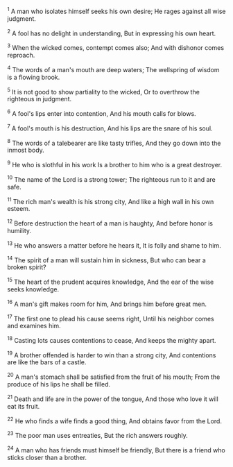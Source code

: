 <sup>1</sup> 
A man who isolates himself seeks his own desire; He rages against all wise judgment. 

<sup>2</sup> 
A fool has no delight in understanding, But in expressing his own heart. 

<sup>3</sup> 
When the wicked comes, contempt comes also; And with dishonor comes reproach. 

<sup>4</sup> 
The words of a man's mouth are deep waters; The wellspring of wisdom is a flowing brook. 

<sup>5</sup> 
It is not good to show partiality to the wicked, Or to overthrow the righteous in judgment. 

<sup>6</sup> 
A fool's lips enter into contention, And his mouth calls for blows. 

<sup>7</sup> 
A fool's mouth is his destruction, And his lips are the snare of his soul. 

<sup>8</sup> 
The words of a talebearer are like tasty trifles, And they go down into the inmost body. 

<sup>9</sup> 
He who is slothful in his work Is a brother to him who is a great destroyer. 

<sup>10</sup> 
The name of the Lord is a strong tower; The righteous run to it and are safe. 

<sup>11</sup> 
The rich man's wealth is his strong city, And like a high wall in his own esteem. 

<sup>12</sup> 
Before destruction the heart of a man is haughty, And before honor is humility. 

<sup>13</sup> 
He who answers a matter before he hears it, It is folly and shame to him. 

<sup>14</sup> 
The spirit of a man will sustain him in sickness, But who can bear a broken spirit? 

<sup>15</sup> 
The heart of the prudent acquires knowledge, And the ear of the wise seeks knowledge. 

<sup>16</sup> 
A man's gift makes room for him, And brings him before great men. 

<sup>17</sup> 
The first one to plead his cause seems right, Until his neighbor comes and examines him. 

<sup>18</sup> 
Casting lots causes contentions to cease, And keeps the mighty apart. 

<sup>19</sup> 
A brother offended is harder to win than a strong city, And contentions are like the bars of a castle. 

<sup>20</sup> 
A man's stomach shall be satisfied from the fruit of his mouth; From the produce of his lips he shall be filled. 

<sup>21</sup> 
Death and life are in the power of the tongue, And those who love it will eat its fruit. 

<sup>22</sup> 
He who finds a wife finds a good thing, And obtains favor from the Lord. 

<sup>23</sup> 
The poor man uses entreaties, But the rich answers roughly. 

<sup>24</sup> 
A man who has friends must himself be friendly, But there is a friend who sticks closer than a brother.